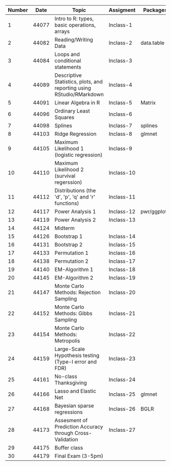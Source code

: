 |Number|Date|Topic|Assigment|Packages|Materials|
|----|----|----|----|----|----|
|1|44077|Intro to R: types, basic operations, arrays|Inclass-1||[R Intro](https://github.com/gdlc/STAT_COMP/blob/master/RIntro.md)|
|2|44082|Reading/Writing Data|Inclass-2|data.table|[Read/Write](https://github.com/gdlc/STAT_COMP/blob/master/RIntro.md#read-write)|
|3|44084|Loops and conditional statements|Inclass-3||[Conditionals](https://github.com/QuantGen/RIntro#conditionals) [Loops](https://github.com/gdlc/STAT_COMP/blob/master/RIntro.md#loops)|
|4|44089|Descriptive Statistics, plots, and reporting using RStudio/RMarkdown|Inclass-4|| [Descriptive Statistics](https://github.com/gdlc/STAT_COMP/blob/master/RIntro.md#descriptives)|
|5|44091|Linear Algebra in R|Inclass-5|Matrix||
|6|44096|Ordinary Least Squares|Inclass-6||[OLS Using lm and Matrix operations](https://github.com/gdlc/STAT_COMP/blob/master/OLS.md)|
|7|44098|Splines|Inclass-7|splines||
|8|44103|Ridge Regression|Inclass-8|glmnet||
|9|44105|Maximum Likelihood 1 (logistic regression)|Inclass-9|||
|10|44110|Maximum Likelihood 2 (survival regerssion)|Inclass-10|||
|11|44112|Distributions (the 'd', 'p', 'q' and 'r' functions)|Inclass-11||(Distributions)[https://github.com/gdlc/STAT_COMP/blob/master/RIntro.md#distributions]|
|12|44117|Power Analysis 1|Inclass-12|pwr/ggplot2||
|13|44119|Power Analysis 2|Inclass-13|||
|14|44124|Midterm||||
|15|44126|Bootstrap 1|Inclass-14||[Bootstrap](https://github.com/gdlc/STAT_COMP/blob/master/BOOTSTRAP.md)|
|16|44131|Bootstrap 2|Inclass-15|||
|17|44133| Permutation 1|Inclass-16|||
|18|44138|Permutation 2|Inclass-17|||
|19|44140|EM-Algorithm 1|Inclass-18|||
|20|44145|EM-Algorithm 2|Inclass-19|||
|21|44147|Monte Carlo Methods: Rejection Sampling|Inclass-20|||
|22|44152|Monte Carlo Methods: Gibbs Sampling|Inclass-21|||
|23|44154|Monte Carlo Methods: Metropolis|Inclass-22|||
|24|44159|Large-Scale Hypothesis testing (Type-I error and FDR)|Inclass-23|||
|25|44161|No-class Thanksgiving|Inclass-24|||
|26|44166|Lasso and Elastic Net |Inclass-25|glmnet||
|27|44168|Bayesian sparse regressions|Inclass-26|BGLR||
|28|44173|Assesment of Prediction Accuracy through Cross-Validation|Inclass-27|||
|29|44175|Buffer class||||
|30|44179|Final Exam (3-5pm)||||
